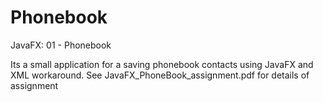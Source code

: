 # Phonebook
JavaFX: 01 - Phonebook

Its a small application for a saving phonebook contacts using JavaFX and XML workaround.
See JavaFX_PhoneBook_assignment.pdf for details of assignment
